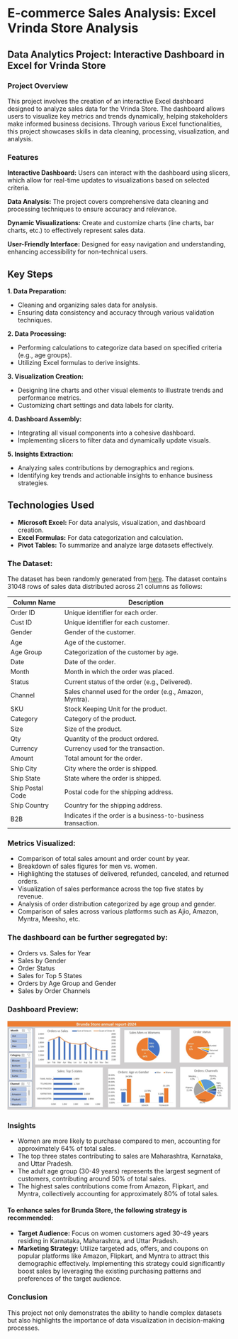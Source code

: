 # E-commerce Sales Analysis: Excel Vrinda Store Analysis

## Data Analytics Project: Interactive Dashboard in Excel for Vrinda Store

### Project Overview
This project involves the creation of an interactive Excel dashboard designed to analyze sales data for the Vrinda Store. The dashboard allows users to visualize key metrics and trends dynamically, helping stakeholders make informed business decisions. Through various Excel functionalities, this project showcases skills in data cleaning, processing, visualization, and analysis.

### Features
**Interactive Dashboard:** Users can interact with the dashboard using slicers, which allow for real-time updates to visualizations based on selected criteria.

**Data Analysis:** The project covers comprehensive data cleaning and processing techniques to ensure accuracy and relevance.

**Dynamic Visualizations:** Create and customize charts (line charts, bar charts, etc.) to effectively represent sales data.

**User-Friendly Interface:** Designed for easy navigation and understanding, enhancing accessibility for non-technical users.

## Key Steps

**1. Data Preparation:**
   - Cleaning and organizing sales data for analysis.
   - Ensuring data consistency and accuracy through various validation techniques.

**2. Data Processing:**
   - Performing calculations to categorize data based on specified criteria (e.g., age groups).
   - Utilizing Excel formulas to derive insights.

**3. Visualization Creation:**
   - Designing line charts and other visual elements to illustrate trends and performance metrics.
   - Customizing chart settings and data labels for clarity.

**4. Dashboard Assembly:**
   - Integrating all visual components into a cohesive dashboard.
   - Implementing slicers to filter data and dynamically update visuals.

**5. Insights Extraction:**
   - Analyzing sales contributions by demographics and regions.
   - Identifying key trends and actionable insights to enhance business strategies.

## Technologies Used

- **Microsoft Excel:** For data analysis, visualization, and dashboard creation.
- **Excel Formulas:** For data categorization and calculation.
- **Pivot Tables:** To summarize and analyze large datasets effectively.

### The Dataset:
The dataset has been randomly generated from [here](https://www.youtube.com/redirect?event=video_description&redir_token=QUFFLUhqazhZYXg1NlBjbUVmMW0tcFBmLXZYekJsTFMwd3xBQ3Jtc0tuSEZYclpSM2pIOW5JVDI4aE1Jb3lMT0lnMnMxZTQtdHNfZ1dQUGtaZmtuaXNLMXd5MWpCZ3hhTWJUVHNqSHlwRVZjdzZ0THdfVjhWWWVRUzFtT3NrckdzYUdsTGJhNWNrNmItVUdXMXpSc1NZaUN0NA&q=https%3A%2F%2Fbit.ly%2F3X381ok&v=gTK5rNhWJyA).
The dataset contains 31048 rows of sales data distributed across 21 columns as follows:

| Column Name         | Description                                                       |
|---------------------|-------------------------------------------------------------------|
| Order ID            | Unique identifier for each order.                                 |
| Cust ID             | Unique identifier for each customer.                              |
| Gender              | Gender of the customer.                                           |
| Age                 | Age of the customer.                                              |
| Age Group           | Categorization of the customer by age.                            |
| Date                | Date of the order.                                                |
| Month               | Month in which the order was placed.                              |
| Status              | Current status of the order (e.g., Delivered).                    |
| Channel             | Sales channel used for the order (e.g., Amazon, Myntra).          |
| SKU                 | Stock Keeping Unit for the product.                               |
| Category            | Category of the product.                                          |
| Size                | Size of the product.                                              |
| Qty                 | Quantity of the product ordered.                                  |
| Currency            | Currency used for the transaction.                                |
| Amount              | Total amount for the order.                                       |
| Ship City           | City where the order is shipped.                                  |
| Ship State          | State where the order is shipped.                                 |
| Ship Postal Code    | Postal code for the shipping address.                             |
| Ship Country        | Country for the shipping address.                                 |
| B2B                 | Indicates if the order is a business-to-business transaction.     |

### Metrics Visualized:

- Comparison of total sales amount and order count by year.
- Breakdown of sales figures for men vs. women.
- Highlighting the statuses of delivered, refunded, canceled, and returned orders.
- Visualization of sales performance across the top five states by revenue.
- Analysis of order distribution categorized by age group and gender.
- Comparison of sales across various platforms such as Ajio, Amazon, Myntra, Meesho, etc.

### The dashboard can be further segregated by:
- Orders vs. Sales for Year
- Sales by Gender
- Order Status
- Sales for Top 5 States
- Orders by Age Group and Gender
- Sales by Order Channels

### Dashboard Preview:
 ![image](https://github.com/Ak-AlphaData/Excel-Projects/blob/main/E-Commerce%20Sales%20Data%20Analysis/Sales%20Revenue%20Dashboard.jpg)

### Insights
- Women are more likely to purchase compared to men, accounting for approximately 64% of total sales.
- The top three states contributing to sales are Maharashtra, Karnataka, and Uttar Pradesh.
- The adult age group (30-49 years) represents the largest segment of customers, contributing around 50% of total sales.
- The highest sales contributions come from Amazon, Flipkart, and Myntra, collectively accounting for approximately 80% of total sales.

#### To enhance sales for Brunda Store, the following strategy is recommended:
- **Target Audience:** Focus on women customers aged 30-49 years residing in Karnataka, Maharashtra, and Uttar Pradesh.
- **Marketing Strategy:** Utilize targeted ads, offers, and coupons on popular platforms like Amazon, Flipkart, and Myntra to attract this demographic effectively.
Implementing this strategy could significantly boost sales by leveraging the existing purchasing patterns and preferences of the target audience.

### Conclusion
This project not only demonstrates the ability to handle complex datasets but also highlights the importance of data visualization in decision-making processes.
